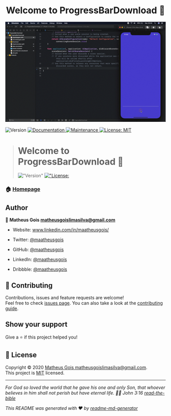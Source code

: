 <h1 align="center">Welcome to ProgressBarDownload 👋</h1>
<p style="text-align:center;" >
  <img alt="Preview" src="./preview.gif" />
</p>
<p>
  <img alt="Version" src="https://img.shields.io/badge/version-1.0.0-blue.svg?cacheSeconds=2592000" />
  <a href="https://github.com/MaatheusGois/ProgressBarDownloadTemplate#readme" target="_blank">
    <img alt="Documentation" src="https://img.shields.io/badge/documentation-yes-brightgreen.svg" />
  </a>
  <a href="https://github.com/MaatheusGois/ProgressBarDownloadTemplate/graphs/commit-activity" target="_blank">
    <img alt="Maintenance" src="https://img.shields.io/badge/Maintained%3F-yes-green.svg" />
  </a>
  <a href="https://github.com/MaatheusGois/ProgressBarDownloadTemplate/blob/master/LICENSE" target="_blank">
    <img alt="License: MIT" src="https://img.shields.io/github/license/MaatheusGois/ProgressBarDownload" />
  </a>
</p>

> <h1 align=&#34;center&#34;>Welcome to ProgressBarDownload 👋</h1> <p>   <img alt=&#34;Version&#34; src=&#34;https://img.shields.io/badge/version-1.0.0-blue.svg?cacheSeconds=2592000&#34; />   <a href=&#34;#&#34; target=&#34;_blank&#34;>     <img alt=&#34;License: MIT&#34; src=&#34;https://img.shields.io/badge/License-MIT-yellow.svg&#34; />   </a> </p>

### 🏠 [Homepage](https://github.com/MaatheusGois/ProgressBarDownloadTemplate#readme)

## Author

👤 **Matheus Gois <matheusgoislimasilva@gmail.com>**

* Website: www.linkedin.com/in/maatheusgois/

* Twitter: [@maatheusgois](https://twitter.com/maatheusgois)

* GitHub: [@maatheusgois](https://github.com/maatheusgois)  

* LinkedIn: [@maatheusgois](https://linkedin.com/in/maatheusgois)

* Dribbble: [@maatheusgois](https://dribbble.com/maatheusgois)


## 🤝 Contributing

Contributions, issues and feature requests are welcome!<br />Feel free to check [issues page](https://github.com/MaatheusGois/ProgressBarDownloadTemplate/issues). You can also take a look at the [contributing guide](https://github.com/MaatheusGois/ProgressBarDownloadTemplate/blob/master/CONTRIBUTING.md).

## Show your support

Give a ⭐️ if this project helped you!

## 📝 License

Copyright © 2020 [Matheus Gois <matheusgoislimasilva@gmail.com>](https://github.com/MaatheusGois).<br />
This project is [MIT](https://github.com/MaatheusGois/ProgressBarDownloadTemplate/blob/master/LICENSE) licensed.

***
_For God so loved the world that he gave his one and only Son, that whoever believes in him shall not perish but have eternal life. 🙌🏻 John 3:16 [read-the-bible](https://biblia.com/bible/esv/john/3/16)_

_This README was generated with ❤️ by [readme-md-generator](https://github.com/kefranabg/readme-md-generator)_

